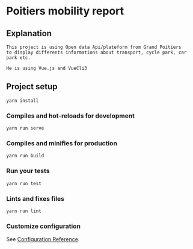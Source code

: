 # Poitiers mobility report

## Explanation
```
This project is using Open data Api/plateform from Grand Poitiers 
to display differents informations about transport, cycle park, car park etc.

He is using Vue.js and VueCli3
```

## Project setup
```
yarn install
```

### Compiles and hot-reloads for development
```
yarn run serve
```

### Compiles and minifies for production
```
yarn run build
```

### Run your tests
```
yarn run test
```

### Lints and fixes files
```
yarn run lint
```

### Customize configuration
See [Configuration Reference](https://cli.vuejs.org/config/).
